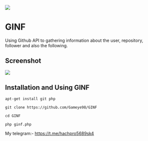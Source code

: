 <img src=".images/blackholesec.png">

# GINF
Using Github API to gathering information about the user, repository, follower and also the following.

## Screenshot
<img src=".images/ginf.png">

## Installation and Using GINF
```
apt-get install git php
```
```
git clone https://github.com/Gameye98/GINF
```
```
cd GINF
```
```
php ginf.php
```

My telegram:- https://t.me/hachpro5689sk4
